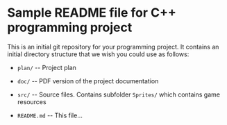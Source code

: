 # Sample README file for C++ programming project

This is an initial git repository for your programming project.
It contains an initial directory structure that we wish you could
use as follows:

  * `plan/` -- Project plan 

  * `doc/` -- PDF version of the project documentation

  * `src/` -- Source files. Contains subfolder `Sprites/` which contains game resources

  * `README.md` -- This file...
